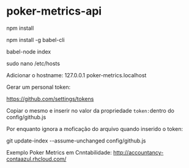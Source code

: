 # poker-metrics-api

npm install

npm install -g babel-cli

babel-node index

sudo nano /etc/hosts

Adicionar o hostname: 127.0.0.1       poker-metrics.localhost

Gerar um personal token:

https://github.com/settings/tokens

Copiar o mesmo e inserir no valor da propriedade ```token:```dentro do config/github.js

Por enquanto ignora a moficação do arquivo quando inserido o token:

git update-index --assume-unchanged config/github.js

Exemplo Poker Metrics em Cnntabilidade: http://accountancy-contaazul.rhcloud.com/
